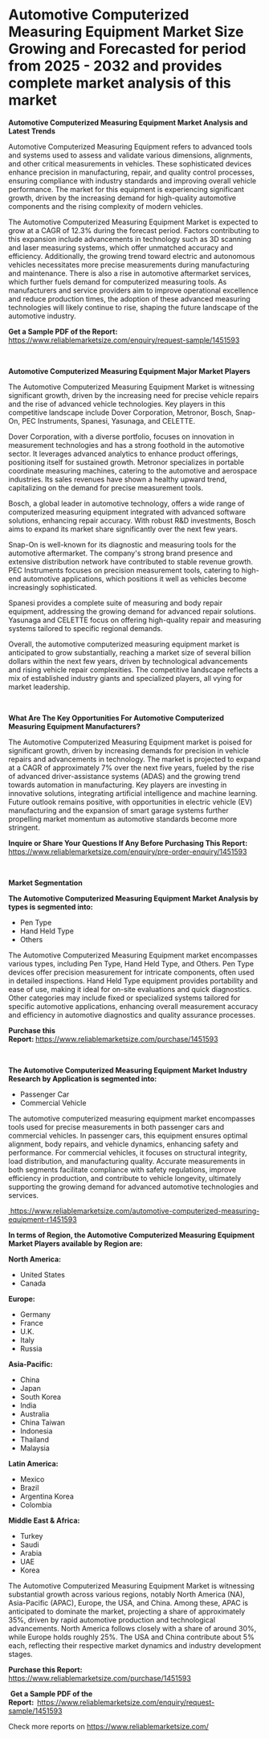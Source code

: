 <p><h1>Automotive Computerized Measuring Equipment Market Size Growing and Forecasted for period from 2025 - 2032 and provides complete market analysis of this market</h1></p><p><strong>Automotive Computerized Measuring Equipment Market Analysis and Latest Trends</strong></p>
<p><p>Automotive Computerized Measuring Equipment refers to advanced tools and systems used to assess and validate various dimensions, alignments, and other critical measurements in vehicles. These sophisticated devices enhance precision in manufacturing, repair, and quality control processes, ensuring compliance with industry standards and improving overall vehicle performance. The market for this equipment is experiencing significant growth, driven by the increasing demand for high-quality automotive components and the rising complexity of modern vehicles.</p><p>The Automotive Computerized Measuring Equipment Market is expected to grow at a CAGR of 12.3% during the forecast period. Factors contributing to this expansion include advancements in technology such as 3D scanning and laser measuring systems, which offer unmatched accuracy and efficiency. Additionally, the growing trend toward electric and autonomous vehicles necessitates more precise measurements during manufacturing and maintenance. There is also a rise in automotive aftermarket services, which further fuels demand for computerized measuring tools. As manufacturers and service providers aim to improve operational excellence and reduce production times, the adoption of these advanced measuring technologies will likely continue to rise, shaping the future landscape of the automotive industry.</p></p>
<p><strong>Get a Sample PDF of the Report:&nbsp;</strong> <a href="https://www.reliablemarketsize.com/enquiry/request-sample/1451593?utm_campaign=2320&utm_medium=2&utm_source=Github&utm_content=ia&utm_term=27022025&utm_id=automotive-computerized-measuring-equipment">https://www.reliablemarketsize.com/enquiry/request-sample/1451593</a></p>
<p>&nbsp;</p>
<p><strong>Automotive Computerized Measuring Equipment Major Market Players</strong></p>
<p><p>The Automotive Computerized Measuring Equipment Market is witnessing significant growth, driven by the increasing need for precise vehicle repairs and the rise of advanced vehicle technologies. Key players in this competitive landscape include Dover Corporation, Metronor, Bosch, Snap-On, PEC Instruments, Spanesi, Yasunaga, and CELETTE.</p><p>Dover Corporation, with a diverse portfolio, focuses on innovation in measurement technologies and has a strong foothold in the automotive sector. It leverages advanced analytics to enhance product offerings, positioning itself for sustained growth. Metronor specializes in portable coordinate measuring machines, catering to the automotive and aerospace industries. Its sales revenues have shown a healthy upward trend, capitalizing on the demand for precise measurement tools.</p><p>Bosch, a global leader in automotive technology, offers a wide range of computerized measuring equipment integrated with advanced software solutions, enhancing repair accuracy. With robust R&D investments, Bosch aims to expand its market share significantly over the next few years.</p><p>Snap-On is well-known for its diagnostic and measuring tools for the automotive aftermarket. The company's strong brand presence and extensive distribution network have contributed to stable revenue growth. PEC Instruments focuses on precision measurement tools, catering to high-end automotive applications, which positions it well as vehicles become increasingly sophisticated.</p><p>Spanesi provides a complete suite of measuring and body repair equipment, addressing the growing demand for advanced repair solutions. Yasunaga and CELETTE focus on offering high-quality repair and measuring systems tailored to specific regional demands.</p><p>Overall, the automotive computerized measuring equipment market is anticipated to grow substantially, reaching a market size of several billion dollars within the next few years, driven by technological advancements and rising vehicle repair complexities. The competitive landscape reflects a mix of established industry giants and specialized players, all vying for market leadership.</p></p>
<p>&nbsp;</p>
<p><strong>What Are The Key Opportunities For Automotive Computerized Measuring Equipment Manufacturers?</strong></p>
<p><p>The Automotive Computerized Measuring Equipment market is poised for significant growth, driven by increasing demands for precision in vehicle repairs and advancements in technology. The market is projected to expand at a CAGR of approximately 7% over the next five years, fueled by the rise of advanced driver-assistance systems (ADAS) and the growing trend towards automation in manufacturing. Key players are investing in innovative solutions, integrating artificial intelligence and machine learning. Future outlook remains positive, with opportunities in electric vehicle (EV) manufacturing and the expansion of smart garage systems further propelling market momentum as automotive standards become more stringent.</p></p>
<p><strong>Inquire or Share Your Questions If Any Before Purchasing This Report:</strong> <a href="https://www.reliablemarketsize.com/enquiry/pre-order-enquiry/1451593?utm_campaign=2320&utm_medium=2&utm_source=Github&utm_content=ia&utm_term=27022025&utm_id=automotive-computerized-measuring-equipment">https://www.reliablemarketsize.com/enquiry/pre-order-enquiry/1451593</a></p>
<p>&nbsp;</p>
<p><strong>Market Segmentation</strong></p>
<p><strong>The Automotive Computerized Measuring Equipment Market Analysis by types is segmented into:</strong></p>
<p><ul><li>Pen Type</li><li>Hand Held Type</li><li>Others</li></ul></p>
<p><p>The Automotive Computerized Measuring Equipment market encompasses various types, including Pen Type, Hand Held Type, and Others. Pen Type devices offer precision measurement for intricate components, often used in detailed inspections. Hand Held Type equipment provides portability and ease of use, making it ideal for on-site evaluations and quick diagnostics. Other categories may include fixed or specialized systems tailored for specific automotive applications, enhancing overall measurement accuracy and efficiency in automotive diagnostics and quality assurance processes.</p></p>
<p><strong>Purchase this Report:&nbsp;</strong><a href="https://www.reliablemarketsize.com/purchase/1451593?utm_campaign=2320&utm_medium=2&utm_source=Github&utm_content=ia&utm_term=27022025&utm_id=automotive-computerized-measuring-equipment">https://www.reliablemarketsize.com/purchase/1451593</a></p>
<p>&nbsp;</p>
<p><strong>The Automotive Computerized Measuring Equipment Market Industry Research by Application is segmented into:</strong></p>
<p><ul><li>Passenger Car</li><li>Commercial Vehicle</li></ul></p>
<p><p>The automotive computerized measuring equipment market encompasses tools used for precise measurements in both passenger cars and commercial vehicles. In passenger cars, this equipment ensures optimal alignment, body repairs, and vehicle dynamics, enhancing safety and performance. For commercial vehicles, it focuses on structural integrity, load distribution, and manufacturing quality. Accurate measurements in both segments facilitate compliance with safety regulations, improve efficiency in production, and contribute to vehicle longevity, ultimately supporting the growing demand for advanced automotive technologies and services.</p></p>
<p><a href="https://www.reliablemarketsize.com/automotive-computerized-measuring-equipment-r1451593?utm_campaign=2320&utm_medium=2&utm_source=Github&utm_content=ia&utm_term=27022025&utm_id=automotive-computerized-measuring-equipment">&nbsp;https://www.reliablemarketsize.com/automotive-computerized-measuring-equipment-r1451593</a></p>
<p><strong>In terms of Region, the Automotive Computerized Measuring Equipment Market Players available by Region are:</strong></p>
<p>
    <p> <strong> North America: </strong>
        <ul>
            <li>United States</li>
            <li>Canada</li>
        </ul>
        </p> 
    <p> <strong> Europe: </strong>
        <ul>
            <li>Germany</li>
            <li>France</li>
            <li>U.K.</li>
            <li>Italy</li>
            <li>Russia</li>
        </ul>
        </p> 
    <p> <strong> Asia-Pacific: </strong>
        <ul>
            <li>China</li>
            <li>Japan</li>
            <li>South Korea</li>
            <li>India</li>
            <li>Australia</li>
            <li>China Taiwan</li>
            <li>Indonesia</li>
            <li>Thailand</li>
            <li>Malaysia</li>
        </ul>
        </p> 
    <p> <strong> Latin America: </strong>
        <ul>
            <li>Mexico</li>
            <li>Brazil</li>
            <li>Argentina Korea</li>
            <li>Colombia</li>
        </ul>
        </p> 
    <p> <strong> Middle East & Africa: </strong>
        <ul>
            <li>Turkey</li>
            <li>Saudi</li>
            <li>Arabia</li>
            <li>UAE</li>
            <li>Korea</li>
        </ul>
    </p>
    </p>
<p><p>The Automotive Computerized Measuring Equipment Market is witnessing substantial growth across various regions, notably North America (NA), Asia-Pacific (APAC), Europe, the USA, and China. Among these, APAC is anticipated to dominate the market, projecting a share of approximately 35%, driven by rapid automotive production and technological advancements. North America follows closely with a share of around 30%, while Europe holds roughly 25%. The USA and China contribute about 5% each, reflecting their respective market dynamics and industry development stages.</p></p>
<p><strong>Purchase this Report: </strong><a href="https://www.reliablemarketsize.com/purchase/1451593?utm_campaign=2320&utm_medium=2&utm_source=Github&utm_content=ia&utm_term=27022025&utm_id=automotive-computerized-measuring-equipment">https://www.reliablemarketsize.com/purchase/1451593</a></p>
<p>&nbsp;<strong>Get a Sample PDF of the Report:&nbsp;&nbsp;</strong><a href="https://www.reliablemarketsize.com/enquiry/request-sample/1451593?utm_campaign=2320&utm_medium=2&utm_source=Github&utm_content=ia&utm_term=27022025&utm_id=automotive-computerized-measuring-equipment">https://www.reliablemarketsize.com/enquiry/request-sample/1451593</a></p>
<p><strong></strong></p>
<p>Check more reports on <a href="https://www.reliablemarketsize.com/?utm_campaign=2320&utm_medium=2&utm_source=Github&utm_content=ia&utm_term=27022025&utm_id=automotive-computerized-measuring-equipment">https://www.reliablemarketsize.com/</a></p>